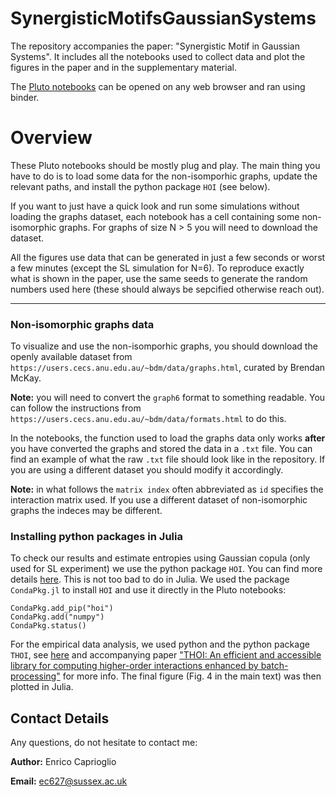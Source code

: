 # SynergisticMotifsGaussianSystems
The repository accompanies the paper: "Synergistic Motif in Gaussian Systems".
It includes all the notebooks used to collect data and plot the figures in the paper and in the supplementary material.

The [Pluto notebooks](https://plutojl.org/) can be opened on any web browser and ran using binder.

# Overview

These Pluto notebooks should be mostly plug and play.
The main thing you have to do is to load some data for the non-isomporhic graphs, update the relevant paths, and install the python package `HOI` (see below).

If you want to just have a quick look and run some simulations without loading the graphs dataset, each notebook has a cell containing some non-isomorphic graphs. For graphs of size N > 5 you will need to download the dataset.

All the figures use data that can be generated in just a few seconds or worst a few minutes (except the SL simulation for N=6). To reproduce exactly what is shown in the paper, use the same seeds to generate the random numbers used here (these should always be sepcified otherwise reach out).

---

### Non-isomorphic graphs data
To visualize and use the non-isomporhic graphs, you should download the openly available dataset from `https://users.cecs.anu.edu.au/~bdm/data/graphs.html`, curated by Brendan McKay.

**Note:** you will need to convert the `graph6` format to something readable. You can follow the instructions from `https://users.cecs.anu.edu.au/~bdm/data/formats.html` to do this.

In the notebooks, the function used to load the graphs data only works **after** you have converted the graphs and stored the data in a `.txt` file. You can find an example of what the raw `.txt` file should look like in the repository. If you are using a different dataset you should modify it accordingly.

**Note:** in what follows the `matrix index` often abbreviated as `id` specifies the interaction matrix used. If you use a different dataset of non-isomorphic graphs the indeces may be different.

### Installing python packages in Julia
To check our results and estimate entropies using Gaussian copula (only used for SL experiment) we use the python package `HOI`. You can find more details [here](https://brainets.github.io/hoi/index.html). This is not too bad to do in Julia. We used the package `CondaPkg.jl` to install `HOI` and use it directly in the Pluto notebooks:

```
CondaPkg.add_pip("hoi")
CondaPkg.add("numpy")
CondaPkg.status()
```

For the empirical data analysis, we used python and the python package `THOI`, see [here](https://github.com/Laouen/THOI) and accompanying paper ["THOI: An efficient and accessible library for computing higher-order interactions enhanced by batch-processing"](https://arxiv.org/abs/2501.03381v1) for more info. The final figure (Fig. 4 in the main text) was then plotted in Julia.

## Contact Details

Any questions, do not hesitate to contact me:

**Author:** Enrico Caprioglio

**Email:** ec627@sussex.ac.uk
